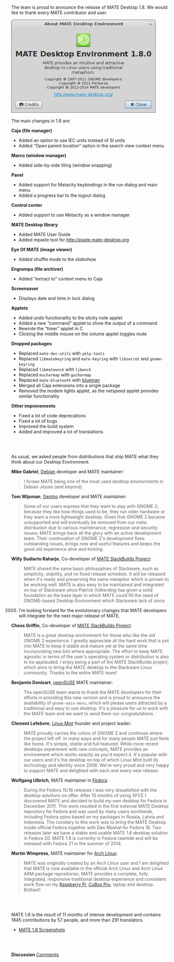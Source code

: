 <!--
.. link:
.. description:
.. tags: Releases
.. date: 2014-03-04 21:39:36
.. title: MATE 1.8 released
.. slug: 2014-03-04-mate-1-8-released
.. author: Stefano Karapetsas
-->

The team is proud to announce the release of MATE Desktop 1.8. We would like to
thank every MATE contributor and user.

![about](/assets/img/blog/about-mate-1.8.png)

The main changes in 1.8 are:

**Caja (file manager)**

  * Added an option to use IEC units instead of SI units
  * Added “Open parent location” option in the search view context menu

**Marco (window manager)**

  * Added side-by-side tiling (window snapping)

**Panel**

  * Added support for Metacity keybindings in the run dialog and main menu
  * Added a progress bar to the logout dialog

**Control center**

  * Added support to use Metacity as a window manager

**MATE Desktop library**

  * Added MATE User Guide
  * Added mpaste tool for <http://paste.mate-desktop.org>

**Eye Of MATE (image viewer)**

  * Added shuffle mode to the slideshow 

**Engrampa (file archiver)**

  * Added “extract to” context menu to Caja

**Screensaver**

  * Displays date and time in lock dialog

**Applets**

  * Added undo functionality to the sticky note applet
  * Added a new “command” applet to show the output of a command
  * Rewrote the “timer” applet in C
  * Clicking the middle mouse on the volume applet toggles mute

**Dropped packages**

  * Replaced `mate-doc-utils` with `yelp-tools`
  * Replaced `libmatekeyring` and `mate-keyring` with `libsecret` and `gnome-keyring`
  * Replaced `libmatewnck` with `libwnck`
  * Replaced `mucharmap` with `gucharmap`
  * Replaced `mate-bluetooth` with [blueman](https://github.com/blueman-project/blueman)
  * Merged all Caja extensions into a single package
  * Removed the modem lights applet, as the netspeed applet provides similar functionality

**Other improvements**

  * Fixed a lot of code deprecations
  * Fixed a lot of bugs
  * Improved the build system
  * Added and improved a lot of translations 

<br/><br/>

As usual, we asked people from distributions that ship MATE what they think
about our Desktop Environment.

**Mike Gabriel**, [Debian](http://www.debian.org/) developer and MATE maintainer:

> I forsee MATE being one of the most used desktop environments in Debian Jessie (and beyond).

**Tom Wijsman**, [Gentoo](http://www.gentoo.org) developer and MATE maintainer:

> Some of our users express that they want to stay with GNOME 2; because they
like how things used to be, they run older hardware or they want a more
lightweight desktop. Given that GNOME 2 became unsupported and will eventually
be removed from our meta distribution due to various maintenance, regression and
security issues; MATE brings back all the glory with an active development team.
Their continuation of GNOME 2's development fixes outstanding issues, brings new
and useful features and keeps the good old experience alive and kicking.

**Willy Sudiarto Raharjo**, Co-developer of [MATE SlackBuilds Project](http://mateslackbuilds.github.io/):

> MATE shared the same basic philosophies of Slackware, such as simplicity,
stability, and no fixed release schedule. It will be released when it's ready
and preserving the same metaphor which is proven to be working well. MATE is
also easy to be maintained and integrated on top of Slackware since Patrick
Volkerding has given a solid foundation as the base layer in which MATE could
fill the need of GNOME-based Desktop Environment which Slackware lack of since
2005. I'm looking forward for the evolutionary changes that MATE developers
will integrate for the next major release of MATE.

**Chess Griffin**, Co-developer of [MATE SlackBuilds Project](http://mateslackbuilds.github.io/):

> MATE is a great desktop environment for those who like the old GNOME 2
experience.  I greatly appreciate all the hard work that is put into MATE
to keep it stable and mature yet at the same time incorporating new bits
where appropriate.  The effort to keep MATE agnostic in terms of the user's
operating system or distribution is also to be applauded.  I enjoy being a
part of the MATE SlackBuilds project, which aims to bring the MATE desktop
to the Slackware Linux community.  Thanks to the entire MATE team!

**Benjamin Denisart**, [openSUSE](http://www.opensuse.org/) MATE maintainer:

> The openSUSE team wants to thank the MATE developers for their efforts in
providing this new version and is proud to announce the availability
of `gnome-main-menu`, which will please users attracted by a traditional and
easy to use desktop. It's a pleasure for us to work with the MATE team and we
want to send them our congratulations.

**Clement Lefebvre**, [Linux Mint](http://www.linuxmint.com/) founder and project leader:

> MATE proudly carries the colors of GNOME 2 and continues where the project
left off. In many ways and for many people MATE just feels like home.
It's simple, stable and full featured. While more recent desktops experiment
with new concepts, MATE provides an environment which works exactly as you'd
expect it. It's popular with our users and it's the desktop on top of which
Linux Mint built its technology and identity since 2006. We're very proud
and very happy to support MATE and delighted with each and every new release.

**Wolfgang Ulbrich**, MATE maintainer in [Fedora](https://fedoraproject.org/): 

> During the Fedora 15/16 releases I was very dissatisfied with the desktop
solutions on offer. After 10 months of using XFCE I discovered MATE and decided
to build my own desktop for Fedora in December 2011. This work resulted in the
first external MATE Desktop repository for Fedora and was used by many users
worldwide, including Fedora spins based on my packages in Russia, Latvia and
Indonesia. The corollary to this work was to bring the MATE Desktop
inside official Fedora together with Dan Mashal for Fedora 18. Two releases
later we have a stable and usable MATE 1.6 desktop solution in Fedora 20. MATE
1.8 is currently in Fedora rawhide and will be released with Fedora 21 in the
summer of 2014.

**Martin Wimpress**, MATE maintainer for [Arch Linux](http://www.archlinux.org/):

> MATE was originally created by an Arch Linux user and I am delighted that MATE
is now available in the official Arch Linux and Arch Linux ARM package
repositories. MATE provides a complete, fully integrated, responsive traditional
desktop experience and consistent work flow on my [Raspberry Pi](www.raspberrypi.org),
[CuBox Pro](http://www.solid-run.com/cubox), laptop and desktop. Brilliant!

<br/><br/>

MATE 1.8 is the result of 11 months of intense development and contains 1845
contributions by 57 people, and more than 291 translators.

  * [MATE 1.8 Screenshots](/gallery/1.8/)

<br/><br/>

<div class="alert alert-success">
<strong>Discussion</strong> <a href="http://forums.mate-desktop.org/viewtopic.php?f=20&t=2948" class="alert-link">Comments</a>
</div>
